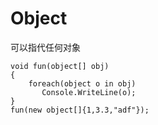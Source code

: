# Object

可以指代任何对象

```
void fun(object[] obj)
{
    foreach(object o in obj)
       Console.WriteLine(o);
}
fun(new object[]{1,3.3,"adf"});
```
